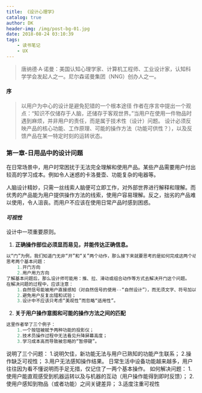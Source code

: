 ```yaml
---
title: 《设计心理学》
catalog: true
author: DK
header-img: /img/post-bg-01.jpg
date: 2018-08-24 03:10:39
tags:
    - 读书笔记
    - UX
---
```

>唐纳德∙A∙诺曼：美国认知心理学家、计算机工程师、工业设计家，认知科学学会发起人之一。尼尔森诺曼集团（NNG）创办人之一。

#### 序
>以用户为中心的设计是避免犯错的一个根本途径
作者在序言中提出一个观点：“知识不仅储存于人脑，还储存于客观世界。”当用户在使用一件物品时遇到麻烦，并非用户的责任，而是属于技术性（设计）问题。
>设计必须反映产品的核心功能、工作原理、可能的操作方法（功能可供性？），以及反馈产品在某一特定时刻的运转状态。

### 第一章-日用品中的设计问题
在日常场景中，用户时常困扰于无法完全理解和使用产品。某些产品需要用户付出较高的学习成本。例如令人迷惑的卡洛曼壶、功能复杂的电器等。

人脑设计精妙，只需一丝线索人脑便可立即工作，对外部世界进行解释和理解。而优秀的产品能为用户提供操作方法的线索，使用户容易理解。反之，拙劣的产品难以使用，令人沮丧。而用户不应该在使用日常产品时感到困惑。

#### *可视性*
设计中一项重要原则。
1. **正确操作部位必须显而易见，并能传达正确信息。**
```js
以“门”为例，我们知道门无非“开”和“关”两个动作，那么接下来就要思考的是如何完成这两个动作。
思考两个基本问题：
    1.开门方向
    2.用户用力方向
了解基本问题后，那么设计师可能用：推、拉、滑动或组合动作等方式去解决开门这个问题。
在解决问题的过程中，应该注意：
    1.自然信号能被用户直接感知（对自然信号的使用--“自然设计”），而无须文字、符号加以说明；
    2.避免用户反复出错和试验；
    3.设计中不应该只考虑“美观性”而忽略“适用性”。
```
2. **关于用户操作意图和可能的操作方法之间的匹配**
```js
这里作者举了三个例子：
    1.一个按钮被赋予两种功能的投影仪；
    2.技术员操作过程中无法看见升降屏幕高度；
    3.学习成本高而导致被忽略的“暂停键”。
```
说明了三个问题：
    1.说明欠佳，新功能无法与用户已熟知的功能产生联系；
    2.操作缺乏可视性；
    3.用户无法感知操作结果。
日常生活中设备功能越来越多，用户往往因为看不懂说明而手足无措，仅记住了一两个基本操作。
如何解决问题：
    1.使用户能直观感受到机器运转以及与机器的互动（用户操作能得到即时反馈）；
    2.使用户感知到物品（或者功能）之间关键差异；
    3.适度注重可视性





